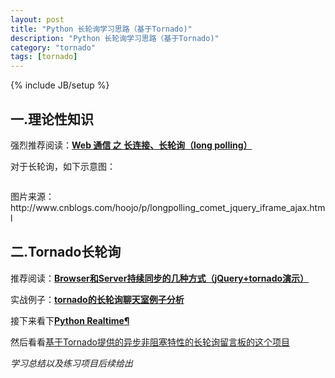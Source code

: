 ```yaml
---
layout: post
title: "Python 长轮询学习思路（基于Tornado)"
description: "Python 长轮询学习思路（基于Tornado)"
category: "tornado"
tags: [tornado]
---
```

{% include JB/setup %}

<h2>一.理论性知识</h2>

<p>强烈推荐阅读：<a href="http://www.cnblogs.com/hoojo/p/longpolling_comet_jquery_iframe_ajax.html"><strong>Web 通信 之 长连接、长轮询（long polling）</strong></a></p>

<p>对于长轮询，如下示意图：</p>

<p><img src="http://images.cnitblog.com/blog/151517/201309/26143659-d28ecd11a7d9404d97835352699c066a.png" alt="" /></p>

<p>图片来源：http://www.cnblogs.com/hoojo/p/longpolling_comet_jquery_iframe_ajax.html</p>

<h2>二.Tornado长轮询</h2>

<p>推荐阅读：<a href="http://qinxuye.me/article/ways-to-continual-sync-browser-and-server/"><strong>Browser和Server持续同步的几种方式（jQuery+tornado演示）</strong></a></p>

<p>实战例子：<a href="http://www.cnblogs.com/huazi/archive/2012/11/25/2787290.html"><strong>tornado的长轮询聊天室例子分析</strong></a></p>

<p>接下来看下<a href="http://pyzh.readthedocs.org/en/latest/python-realtime.html"><strong>Python Realtime¶</strong></a></p>

<p>然后看看<a href="https://github.com/tioover/minichat">基于Tornado提供的异步非阻塞特性的长轮询留言板的这个项目</a></p>

<p><em>学习总结以及练习项目后续给出</em></p>
